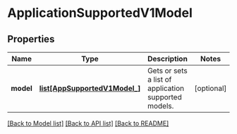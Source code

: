 # ApplicationSupportedV1Model

## Properties
Name | Type | Description | Notes
------------ | ------------- | ------------- | -------------
**model** | [**list[AppSupportedV1Model_]**](AppSupportedV1Model_.md) | Gets or sets a list of application supported models. | [optional] 

[[Back to Model list]](../README.md#documentation-for-models) [[Back to API list]](../README.md#documentation-for-api-endpoints) [[Back to README]](../README.md)


